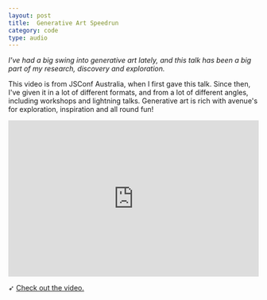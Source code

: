 ```yaml
---
layout: post
title:  Generative Art Speedrun
category: code
type: audio
---
```


*I've had a big swing into generative art lately, and this talk has been a big part of my research, discovery and exploration.*

This video is from JSConf Australia, when I first gave this talk. Since then, I've given it in a lot of different formats, and from a lot of different angles, including workshops and lightning talks. Generative art is rich with avenue's for exploration, inspiration and all round fun!

<iframe width="100%" height="315" src="https://www.youtube.com/embed/4Se0_w0ISYk" frameborder="0" allowfullscreen></iframe>

➶ [Check out the video.](https://www.youtube.com/watch?v=4Se0_w0ISYk)
